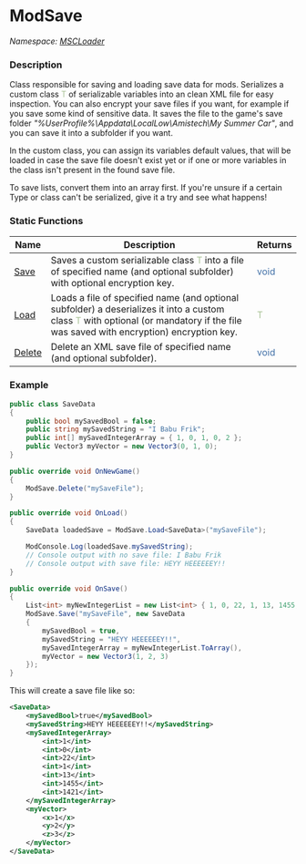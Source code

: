 # ModSave

*Namespace: [MSCLoader](API/MSCLoader.md)*

### Description

Class responsible for saving and loading save data for mods. Serializes a custom class <font color="#aac397">T</font> of serializable variables into an clean XML file for easy inspection. You can also encrypt your save files if you want, for example if you save some kind of sensitive data. It saves the file to the game's save folder *"%UserProfile%\Appdata\LocalLow\Amistech\My Summer Car"*, and you can save it into a subfolder if you want.  

In the custom class, you can assign its variables default values, that will be loaded in case the save file doesn't exist yet or if one or more variables in the class isn't present in the found save file.

To save lists, convert them into an array first. If you're unsure if a certain Type or class can't be serialized, give it a try and see what happens!

### Static Functions

Name | Description | Returns
---- | ----------- | -------
[Save](API/MSCLoader/ModSave/Functions/Save.md) | Saves a custom serializable class <font color="#aac397">T</font> into a file of specified name (and optional subfolder) with optional encryption key. | <font color=#4170a7>void</font>
[Load](API/MSCLoader/ModSave/Functions/Load.md) | Loads a file of specified name (and optional subfolder) a deserializes it into a custom class <font color="#aac397">T</font> with optional (or mandatory if the file was saved with encryption) encryption key. | <font color="#aac397">T</font>
[Delete](API/MSCLoader/ModSave/Functions/Delete.md) | Delete an XML save file of specified name (and optional subfolder). | <font color=#4170a7>void</font>

### Example

```csharp
public class SaveData
{
    public bool mySavedBool = false;
    public string mySavedString = "I Babu Frik";
    public int[] mySavedIntegerArray = { 1, 0, 1, 0, 2 };
    public Vector3 myVector = new Vector3(0, 1, 0);
}

public override void OnNewGame() 
{
    ModSave.Delete("mySaveFile");
}

public override void OnLoad()
{
    SaveData loadedSave = ModSave.Load<SaveData>("mySaveFile");

    ModConsole.Log(loadedSave.mySavedString);
    // Console output with no save file: I Babu Frik
    // Console output with save file: HEYY HEEEEEEY!!
}

public override void OnSave()
{
    List<int> myNewIntegerList = new List<int> { 1, 0, 22, 1, 13, 1455, 1421};
    ModSave.Save("mySaveFile", new SaveData
    {
        mySavedBool = true,
        mySavedString = "HEYY HEEEEEEY!!",
        mySavedIntegerArray = myNewIntegerList.ToArray(),
        myVector = new Vector3(1, 2, 3)
    });
}
```
This will create a save file like so:
```xml
<SaveData>
    <mySavedBool>true</mySavedBool>
    <mySavedString>HEYY HEEEEEEY!!</mySavedString>
    <mySavedIntegerArray>
        <int>1</int>
        <int>0</int>
        <int>22</int>
        <int>1</int>
        <int>13</int>
        <int>1455</int>
        <int>1421</int>
    </mySavedIntegerArray>
    <myVector>
        <x>1</x>
        <y>2</y>
        <z>3</z>
    </myVector>
</SaveData>
```